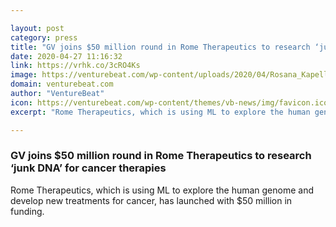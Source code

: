 ```yaml
---

layout: post
category: press
title: "GV joins $50 million round in Rome Therapeutics to research ‘junk DNA’ for cancer therapies"
date: 2020-04-27 11:16:32
link: https://vrhk.co/3cRO4Ks
image: https://venturebeat.com/wp-content/uploads/2020/04/Rosana_Kapeller_Off.jpg?w=1200&strip=all
domain: venturebeat.com
author: "VentureBeat"
icon: https://venturebeat.com/wp-content/themes/vb-news/img/favicon.ico
excerpt: "Rome Therapeutics, which is using ML to explore the human genome and develop new treatments for cancer, has launched with $50 million in funding."

---
```


### GV joins $50 million round in Rome Therapeutics to research ‘junk DNA’ for cancer therapies

Rome Therapeutics, which is using ML to explore the human genome and develop new treatments for cancer, has launched with $50 million in funding.